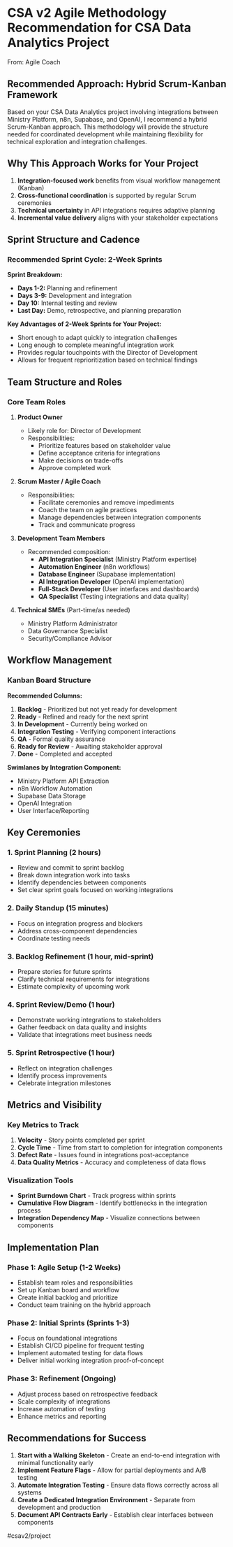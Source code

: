 # CSA v2 Agile Methodology Recommendation for CSA Data Analytics Project

From: Agile Coach

## Recommended Approach: Hybrid Scrum-Kanban Framework

Based on your CSA Data Analytics project involving integrations between Ministry Platform, n8n, Supabase, and OpenAI, I recommend a hybrid Scrum-Kanban approach. This methodology will provide the structure needed for coordinated development while maintaining flexibility for technical exploration and integration challenges.

## Why This Approach Works for Your Project

1. **Integration-focused work** benefits from visual workflow management (Kanban)
2. **Cross-functional coordination** is supported by regular Scrum ceremonies
3. **Technical uncertainty** in API integrations requires adaptive planning
4. **Incremental value delivery** aligns with your stakeholder expectations

## Sprint Structure and Cadence

### Recommended Sprint Cycle: 2-Week Sprints

**Sprint Breakdown:**
- **Days 1-2:** Planning and refinement
- **Days 3-9:** Development and integration
- **Day 10:** Internal testing and review
- **Last Day:** Demo, retrospective, and planning preparation

**Key Advantages of 2-Week Sprints for Your Project:**
- Short enough to adapt quickly to integration challenges
- Long enough to complete meaningful integration work
- Provides regular touchpoints with the Director of Development
- Allows for frequent reprioritization based on technical findings

## Team Structure and Roles

### Core Team Roles

1. **Product Owner**
   - Likely role for: Director of Development
   - Responsibilities:
     - Prioritize features based on stakeholder value
     - Define acceptance criteria for integrations
     - Make decisions on trade-offs
     - Approve completed work

2. **Scrum Master / Agile Coach**
   - Responsibilities:
     - Facilitate ceremonies and remove impediments
     - Coach the team on agile practices
     - Manage dependencies between integration components
     - Track and communicate progress

3. **Development Team Members**
   - Recommended composition:
     - **API Integration Specialist** (Ministry Platform expertise)
     - **Automation Engineer** (n8n workflows)
     - **Database Engineer** (Supabase implementation)
     - **AI Integration Developer** (OpenAI implementation)
     - **Full-Stack Developer** (User interfaces and dashboards)
     - **QA Specialist** (Testing integrations and data quality)

4. **Technical SMEs** (Part-time/as needed)
   - Ministry Platform Administrator
   - Data Governance Specialist
   - Security/Compliance Advisor

## Workflow Management

### Kanban Board Structure

**Recommended Columns:**
1. **Backlog** - Prioritized but not yet ready for development
2. **Ready** - Refined and ready for the next sprint
3. **In Development** - Currently being worked on
4. **Integration Testing** - Verifying component interactions
5. **QA** - Formal quality assurance
6. **Ready for Review** - Awaiting stakeholder approval
7. **Done** - Completed and accepted

**Swimlanes by Integration Component:**
- Ministry Platform API Extraction
- n8n Workflow Automation
- Supabase Data Storage
- OpenAI Integration
- User Interface/Reporting

## Key Ceremonies

### 1. Sprint Planning (2 hours)
- Review and commit to sprint backlog
- Break down integration work into tasks
- Identify dependencies between components
- Set clear sprint goals focused on working integrations

### 2. Daily Standup (15 minutes)
- Focus on integration progress and blockers
- Address cross-component dependencies
- Coordinate testing needs

### 3. Backlog Refinement (1 hour, mid-sprint)
- Prepare stories for future sprints
- Clarify technical requirements for integrations
- Estimate complexity of upcoming work

### 4. Sprint Review/Demo (1 hour)
- Demonstrate working integrations to stakeholders
- Gather feedback on data quality and insights
- Validate that integrations meet business needs

### 5. Sprint Retrospective (1 hour)
- Reflect on integration challenges
- Identify process improvements
- Celebrate integration milestones

## Metrics and Visibility

### Key Metrics to Track

1. **Velocity** - Story points completed per sprint
2. **Cycle Time** - Time from start to completion for integration components
3. **Defect Rate** - Issues found in integrations post-acceptance
4. **Data Quality Metrics** - Accuracy and completeness of data flows

### Visualization Tools

- **Sprint Burndown Chart** - Track progress within sprints
- **Cumulative Flow Diagram** - Identify bottlenecks in the integration process
- **Integration Dependency Map** - Visualize connections between components

## Implementation Plan

### Phase 1: Agile Setup (1-2 Weeks)
- Establish team roles and responsibilities
- Set up Kanban board and workflow
- Create initial backlog and prioritize
- Conduct team training on the hybrid approach

### Phase 2: Initial Sprints (Sprints 1-3)
- Focus on foundational integrations
- Establish CI/CD pipeline for frequent testing
- Implement automated testing for data flows
- Deliver initial working integration proof-of-concept

### Phase 3: Refinement (Ongoing)
- Adjust process based on retrospective feedback
- Scale complexity of integrations
- Increase automation of testing
- Enhance metrics and reporting

## Recommendations for Success

1. **Start with a Walking Skeleton** - Create an end-to-end integration with minimal functionality early
2. **Implement Feature Flags** - Allow for partial deployments and A/B testing
3. **Automate Integration Testing** - Ensure data flows correctly across all systems
4. **Create a Dedicated Integration Environment** - Separate from development and production
5. **Document API Contracts Early** - Establish clear interfaces between components

#csav2/project